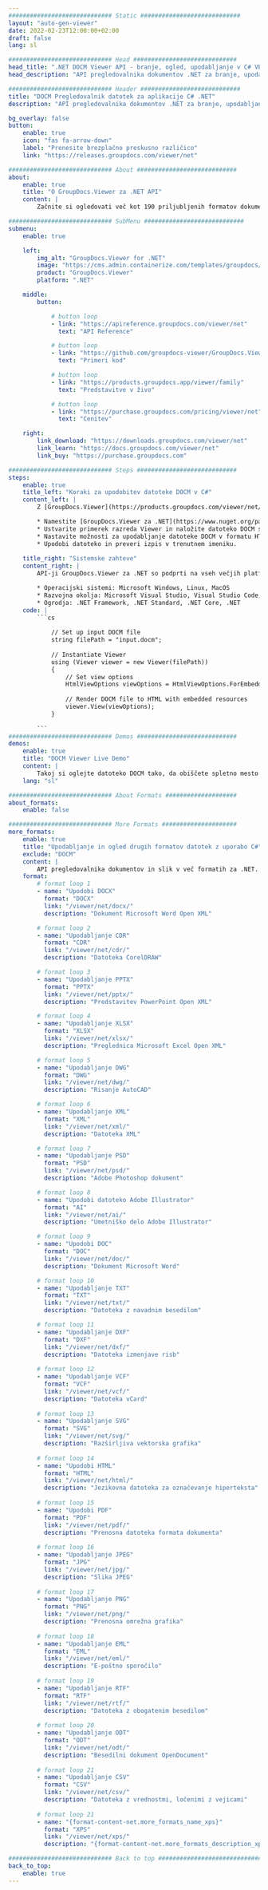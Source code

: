```yaml
---
############################# Static ############################
layout: "auto-gen-viewer"
date: 2022-02-23T12:00:00+02:00
draft: false
lang: sl

############################# Head #############################
head_title: ".NET DOCM Viewer API - branje, ogled, upodabljanje v C# VB.NET"
head_description: "API pregledovalnika dokumentov .NET za branje, upodabljanje in prikaz DOCM v kateri koli vrsti aplikacij C#, ASP.NET, VB.NET in .NET Core."

############################# Header ############################
title: "DOCM Pregledovalnik datotek za aplikacije C# .NET" 
description: "API pregledovalnika dokumentov .NET za branje, upodabljanje in prikaz datoteke DOCM v kateri koli vrsti aplikacij C#, ASP.NET, VB.NET in .NET Core. Oglejte si upodobljene datoteke s pravim oblikovanjem in postavitvijo v HTML5, PDF ali kot sliko z nekaj vrsticami kode." 

bg_overlay: false
button:
    enable: true
    icon: "fas fa-arrow-down"
    label: "Prenesite brezplačno preskusno različico"
    link: "https://releases.groupdocs.com/viewer/net"

############################# About ############################
about:
    enable: true
    title: "O GroupDocs.Viewer za .NET API" 
    content: |
        Začnite si ogledovati več kot 190 priljubljenih formatov dokumentov v svojih aplikacijah .NET z API-ji GroupDocs.Viewer za .NET, tako da dodate nekaj vrstic kode. Razvijalci lahko preprosto prikažejo PDF, Word Processing, Excel Spreadsheet, Presentation, Visio, Project, Outlook in številne druge priljubljene formate dokumentov v HTML5, slikovnih ali PDF načinih. Upodabljanje dokumenta je hitro, identično izvirni izvorni datoteki in ne zahteva nameščanja dodatne programske opreme ali drugih zunanjih knjižnic.

############################# SubMenu ############################
submenu:
    enable: true

    left:
        img_alt: "GroupDocs.Viewer for .NET"
        image: "https://cms.admin.containerize.com/templates/groupdocs/images/product-logos/90x90-noborder/groupdocs-viewer-net.png"
        product: "GroupDocs.Viewer"
        platform: ".NET"

    middle:
        button:

            # button loop
            - link: "https://apireference.groupdocs.com/viewer/net"
              text: "API Reference"

            # button loop
            - link: "https://github.com/groupdocs-viewer/GroupDocs.Viewer-for-.NET"
              text: "Primeri kod"

            # button loop
            - link: "https://products.groupdocs.app/viewer/family"
              text: "Predstavitve v živo"

            # button loop
            - link: "https://purchase.groupdocs.com/pricing/viewer/net"
              text: "Cenitev"

    right:
        link_download: "https://downloads.groupdocs.com/viewer/net"
        link_learn: "https://docs.groupdocs.com/viewer/net"
        link_buy: "https://purchase.groupdocs.com"

############################# Steps ############################
steps:
    enable: true
    title_left: "Koraki za upodobitev datoteke DOCM v C#" 
    content_left: |
        Z [GroupDocs.Viewer](https://products.groupdocs.com/viewer/net/) lahko v nekaj korakih upodobite DOCM v HTML, JPEG, PNG ali PDF.

        * Namestite [GroupDocs.Viewer za .NET](https://www.nuget.org/packages/groupdocs.viewer) s svojim najljubšim upraviteljem paketov. 
        * Ustvarite primerek razreda Viewer in naložite datoteko DOCM s celotno potjo. 
        * Nastavite možnosti za upodabljanje datoteke DOCM v formatu HTML, PNG, JPEG ali PDF. 
        * Upodobi datoteko in preveri izpis v trenutnem imeniku. 
        
    title_right: "Sistemske zahteve" 
    content_right: |
        API-ji GroupDocs.Viewer za .NET so podprti na vseh večjih platformah in operacijskih sistemih. Preden izvedete spodnjo kodo, se prepričajte, da imate v sistemu nameščene naslednje predpogoje.

        * Operacijski sistemi: Microsoft Windows, Linux, MacOS 
        * Razvojna okolja: Microsoft Visual Studio, Visual Studio Code, .NET CLI 
        * Ogrodja: .NET Framework, .NET Standard, .NET Core, .NET 
    code: |
        ```cs
                        
            // Set up input DOCM file
            string filePath = "input.docm";
        
            // Instantiate Viewer
            using (Viewer viewer = new Viewer(filePath))
            {
            	// Set view options 
            	HtmlViewOptions viewOptions = HtmlViewOptions.ForEmbeddedResources();
                    
            	// Render DOCM file to HTML with embedded resources
            	viewer.View(viewOptions);
            }
             
        ```
############################# Demos ############################
demos:
    enable: true
    title: "DOCM Viewer Live Demo"
    content: |
        Takoj si oglejte datoteko DOCM tako, da obiščete spletno mesto [GroupDocs.Viewer Online Apps](https://products.groupdocs.app/viewer/docm).
    lang: "sl"

############################# About Formats ####################
about_formats:
    enable: false

############################# More Formats #####################
more_formats:
    enable: true
    title: "Upodabljanje in ogled drugih formatov datotek z uporabo C#"
    exclude: "DOCM"
    content: |
        API pregledovalnika dokumentov in slik v več formatih za .NET. Spodaj si oglejte nekaj priljubljenih formatov datotek brez zunanjih pregledovalnikov.
    format: 
        # format loop 1
        - name: "Upodobi DOCX"
          format: "DOCX"
          link: "/viewer/net/docx/"
          description: "Dokument Microsoft Word Open XML" 

        # format loop 2
        - name: "Upodabljanje CDR" 
          format: "CDR"
          link: "/viewer/net/cdr/"
          description: "Datoteka CorelDRAW" 

        # format loop 3
        - name: "Upodabljanje PPTX"
          format: "PPTX"
          link: "/viewer/net/pptx/"
          description: "Predstavitev PowerPoint Open XML" 

        # format loop 4
        - name: "Upodabljanje XLSX"
          format: "XLSX"
          link: "/viewer/net/xlsx/"
          description: "Preglednica Microsoft Excel Open XML" 

        # format loop 5
        - name: "Upodabljanje DWG"
          format: "DWG"
          link: "/viewer/net/dwg/"
          description: "Risanje AutoCAD"

        # format loop 6
        - name: "Upodabljanje XML"
          format: "XML"
          link: "/viewer/net/xml/"
          description: "Datoteka XML"

        # format loop 7
        - name: "Upodabljanje PSD"
          format: "PSD"
          link: "/viewer/net/psd/"
          description: "Adobe Photoshop dokument"

        # format loop 8
        - name: "Upodobi datoteko Adobe Illustrator"
          format: "AI"
          link: "/viewer/net/ai/"
          description: "Umetniško delo Adobe Illustrator"

        # format loop 9
        - name: "Upodobi DOC"
          format: "DOC"
          link: "/viewer/net/doc/"
          description: "Dokument Microsoft Word" 

        # format loop 10
        - name: "Upodabljanje TXT" 
          format: "TXT"
          link: "/viewer/net/txt/"
          description: "Datoteka z navadnim besedilom" 

        # format loop 11
        - name: "Upodabljanje DXF" 
          format: "DXF"
          link: "/viewer/net/dxf/"
          description: "Datoteka izmenjave risb"  
          
        # format loop 12
        - name: "Upodabljanje VCF"
          format: "VCF"
          link: "/viewer/net/vcf/"
          description: "Datoteka vCard"  
              
        # format loop 13
        - name: "Upodabljanje SVG"
          format: "SVG"
          link: "/viewer/net/svg/"
          description: "Razširljiva vektorska grafika" 
          
        # format loop 14
        - name: "Upodobi HTML"
          format: "HTML"
          link: "/viewer/net/html/"
          description: "Jezikovna datoteka za označevanje hiperteksta" 
          
        # format loop 15
        - name: "Upodobi PDF"
          format: "PDF"
          link: "/viewer/net/pdf/"
          description: "Prenosna datoteka formata dokumenta"
          
        # format loop 16
        - name: "Upodabljanje JPEG"
          format: "JPG"
          link: "/viewer/net/jpg/"
          description: "Slika JPEG"
          
        # format loop 17
        - name: "Upodabljanje PNG"
          format: "PNG"
          link: "/viewer/net/png/"
          description: "Prenosna omrežna grafika" 
          
        # format loop 18
        - name: "Upodabljanje EML"
          format: "EML"
          link: "/viewer/net/eml/"
          description: "E-poštno sporočilo" 
          
        # format loop 19
        - name: "Upodabljanje RTF"
          format: "RTF"
          link: "/viewer/net/rtf/"
          description: "Datoteka z obogatenim besedilom" 
          
        # format loop 20
        - name: "Upodabljanje ODT"
          format: "ODT"
          link: "/viewer/net/odt/"
          description: "Besedilni dokument OpenDocument" 
          
        # format loop 21
        - name: "Upodabljanje CSV"
          format: "CSV"
          link: "/viewer/net/csv/"
          description: "Datoteka z vrednostmi, ločenimi z vejicami" 
          
        # format loop 21
        - name: "{format-content-net.more_formats_name_xps}"
          format: "XPS"
          link: "/viewer/net/xps/"
          description: "{format-content-net.more_formats_description_xps}" 

############################# Back to top ###############################
back_to_top:
    enable: true
---
```

